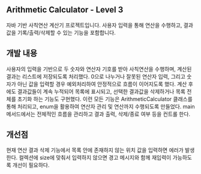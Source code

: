## Arithmetic Calculator - Level 3

자바 기반 사칙연산 계산기 프로젝트입니다.
사용자 입력을 통해 연산을 수행하고, 결과값을 기록/출력/삭제할 수 있는 기능을 포함합니다.

## 개발 내용

사용자의 입력을 기반으로 두 숫자와 연산자 기호를 받아 사칙연산을 수행하며, 계산된 결과는 리스트에 저장되도록 처리했다.
0으로 나누거나 잘못된 연산자 입력, 그리고 숫자가 아닌 값을 입력할 경우 예외처리하여 안정적으로 흐름이 이어지도록 했다.
계산 후에도 결과값들이 계속 누적되어 목록에 표시되고, 선택한 결과값을 삭제하거나 목록 전체를 초기화 하는 기능도 구현했다.
이런 모든 기능은 ArithmeticCalculator 클래스를 통해 처리되고, enum을 활용하여 연산자 관리 및 연산까지 수행되도록 만들었다.
main 메서드에서는 전체적인 흐름을 관리하고 결과 출력, 삭제/종료 여부 등을 컨트롤 한다.

## 개선점

현재 연산 결과 삭제 기능에서 목록 안에 존재하지 않는 위치 값을 입력하면 에러가 발생한다.
컬렉션에 size에 맞춰서 입력하지 않으면 경고 메시지와 함께 재입력이 가능하도록 개선이 필요하다.

